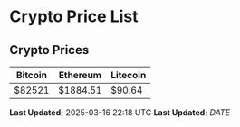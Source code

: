 # Crypto Price List

## Crypto Prices
| Bitcoin | Ethereum | Litecoin |
| ------- | -------- | -------- |
| $82521 | $1884.51 | $90.64 |
**Last Updated:** 2025-03-16 22:18 UTC
**Last Updated:** $DATE$
